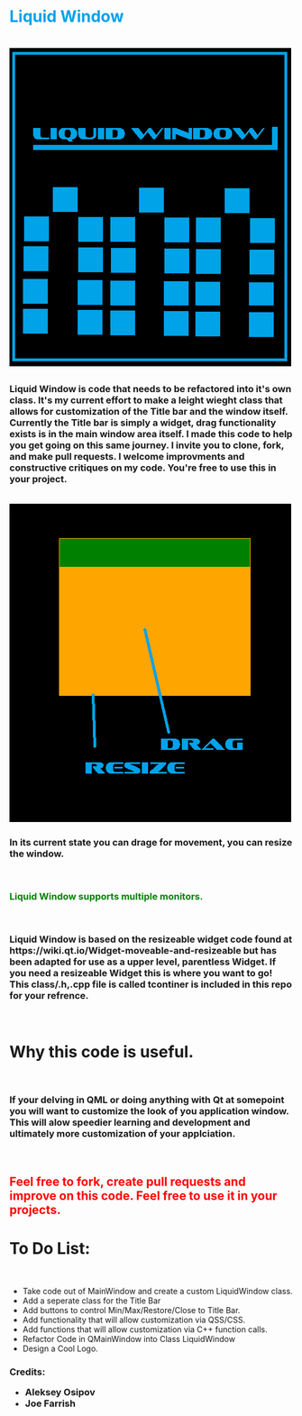 <h1 style = "color: rgb(0,162,232);" > Liquid Window <h1> 

<img src = "Logo.png"/>

<h3> Liquid Window is code that needs to be refactored into it's own class. It's my current effort to make a leight wieght class that allows for customization of the Title bar and the window itself. Currently the Title bar is simply a widget, drag functionality exists is in the main window area itself. I made this code to help you get going on this same journey. I invite you to clone, fork, and make pull requests. I welcome improvments and constructive critiques on my code. You're free to use this in your project.  </h3>

<br>

<img src = "ss.png"/>

<h3> In its current state you can drage for movement, you can resize the window. </h3>

<br>

<h3 style = "color: green" > Liquid Window supports multiple monitors. </h3> 

<br>

<h3> Liquid Window is based on the resizeable widget code found at https://wiki.qt.io/Widget-moveable-and-resizeable but has been adapted for use as a upper level, parentless Widget. If you need a resizeable Widget this is where you want to go! This class/.h,.cpp file is called tcontiner is included in this repo for your refrence.
</h3>

<br>

<h1> Why this code is useful. </h1>

<br>

<h3> If your delving in QML or doing anything with Qt at somepoint you will want to customize the look of you application window. This will alow speedier learning and development and ultimately more customization of your applciation.
</h3>

<br>

<h2 style = "color: red" > Feel free to fork, create pull requests and improve on this code. Feel free to use it in your projects.

<br>

<h1> To Do List: </h1>
<br> 
<ul>
<li> Take code out of MainWindow and create a custom LiquidWindow class. </li>
<li> Add a seperate class for the Title Bar </li>
<li> Add buttons to control Min/Max/Restore/Close to Title Bar.</li>
<li> Add functionality that will allow customization via QSS/CSS. </li>
<li> Add functions that will allow customization via C++ function calls. </li>
<li> Refactor Code in QMainWindow into Class LiquidWindow </li>
<li> Design a Cool Logo. </li>
</ul>

<h3> Credits:
<br>
<ul>
<li> Aleksey Osipov </li>
<li> Joe Farrish </li>
</ul>

